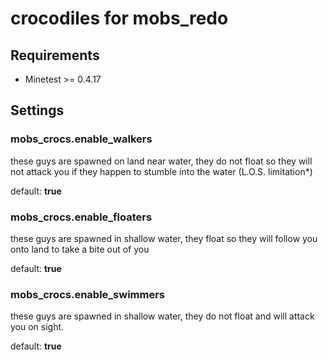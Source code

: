 
# crocodiles for mobs_redo

## Requirements

* Minetest >= 0.4.17

## Settings

### mobs_crocs.enable_walkers

these guys are spawned on land near water, they do not
float so they will not attack you if they happen to
stumble into the water (L.O.S. limitation*)

default: **true**

### mobs_crocs.enable_floaters

these guys are spawned in shallow water, they float so they
will follow you onto land to take a bite out of you

default: **true**

### mobs_crocs.enable_swimmers

these guys are spawned in shallow water, they do not float and
will attack you on sight.

default: **true**
